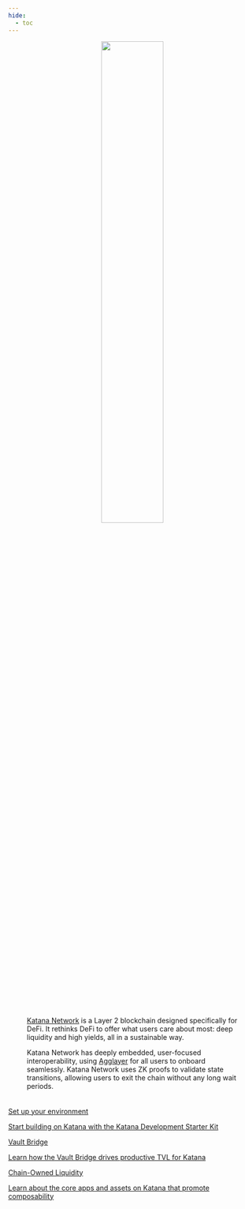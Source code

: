 ```yaml
---
hide:
  - toc
---
```


<style>
   .md-content h1:first-of-type {
      display: none;
   }
</style>

<style>
   .git-revision-date-localized-plugin, .md-source-file, .md-content__button.md-icon {
      display: none;
   }
</style>

<div class="section-wrapper product-section-head" style="text-align: center;">
   <div class="hero-image">
      <img src="/img/katana/katana-hero.svg" loading="lazy" class="hero-image" style="width: 50%; display: block; margin: 0 auto; padding-bottom: 0; margin-bottom: -10px;">
   </div>
</div>

<div class="mascot-container">
</div>
<div class="hero-left" style="max-width: 85%; margin: 0 auto; padding: 20px; text-align: left;">
   <p class="hero-subtext"><a href="https://katana.network/">Katana Network</a> is a Layer 2 blockchain designed specifically for DeFi. It rethinks DeFi to offer what users care about most: deep liquidity and high yields, all in a sustainable way.</p>
   <p class="hero-subtext">Katana Network has deeply embedded, user-focused interoperability, using <a href="https://agglayer.dev/">Agglayer</a> for all users to onboard seamlessly. Katana Network uses ZK proofs to validate state transitions, allowing users to exit the chain without any long wait periods.</p>
</p>
</div>

<div class="grid-container">
   <div class="grid-item">
    <a href="/katana/get-started/set-up-your-environment/">
        <div class="product-list-item-header">
            <div class="feature-card-heading">Set up your environment</div>
        </div>
        <p class="feature-paragraph">Start building on Katana with the Katana Development Starter Kit</p>
    </a>
</div>
<div class="grid-item">
    <a href="/katana/core-concepts/vault-bridge/">
        <div class="product-list-item-header">
            <div class="feature-card-heading">Vault Bridge</div>
        </div>
        <p class="feature-paragraph">Learn how the Vault Bridge drives productive TVL for Katana</p>
    </a>
</div>
<div class="grid-item">
    <a href="/katana/core-concepts/chain-owned-liquidity/">
        <div class="product-list-item-header">
            <div class="feature-card-heading">Chain-Owned Liquidity</div>
        </div>
        <p class="feature-paragraph">Learn about the core apps and assets on Katana that promote composability</p>
    </a>
</div>
</div>
